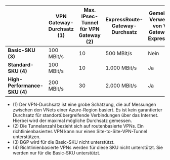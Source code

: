 |  | **VPN Gateway-Durchsatz (1)** | **Max. IPsec-Tunnel für VPN Gateway (2)** | **ExpressRoute-Gateway-Durchsatz** | **Gemeinsame Verwendung von VPN-Gateway und ExpressRoute** |
| --- | --- | --- | --- | --- |
| **Basic-SKU (3)** |100 MBit/s |10 |500 MBit/s |Nein |
| **Standard-SKU (4)** |100 MBit/s |10 |1.000 MBit/s |Ja |
| **High-Performance-SKU (4)** |200 MBit/s |30 |2.000 MBit/s |Ja |

* (1) Der VPN-Durchsatz ist eine grobe Schätzung, die auf Messungen zwischen den VNets einer Azure-Region basiert. Es ist kein garantierter Durchsatz für standortübergreifende Verbindungen über das Internet. Hierbei wird der maximal mögliche Durchsatz gemessen.
* (2) Die Tunnelanzahl bezieht sich auf routenbasierte VPNs. Ein richtlinienbasiertes VPN kann nur einen Site-to-Site-VPN-Tunnel unterstützen.
* (3) BGP wird für die Basic-SKU nicht unterstützt.
* (4) Richtlinienbasierte VPNs werden für diese SKU nicht unterstützt. Sie werden nur für die Basic-SKU unterstützt.

<!--HONumber=Oct16_HO2-->


